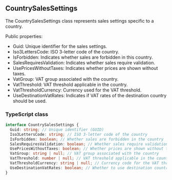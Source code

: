 ﻿## CountrySalesSettings

The CountrySalesSettings class represents sales settings specific to a country.

Public properties:
- Guid: Unique identifier for the sales settings.
- Iso3LettersCode: ISO 3-letter code of the country.
- IsForbidden: Indicates whether sales are forbidden in this country.
- SalesRequiresValidation: Indicates whether sales require validation.
- UsePricesWithoutTaxes: Indicates whether prices are shown without taxes.
- VatGroup: VAT group associated with the country.
- VatThreshold: VAT threshold applicable in the country.
- VatThresholdCurrency: Currency used for the VAT threshold.
- UseDestinationVatRates: Indicates if VAT rates of the destination country should be used.

### TypeScript class
```typescript
interface CountrySalesSettings {
  Guid: string; // Unique identifier (GUID)
  Iso3LettersCode: string; // ISO 3-letter code of the country
  IsForbidden: boolean; // Whether sales are forbidden in the country
  SalesRequiresValidation: boolean; // Whether sales require validation
  UsePricesWithoutTaxes: boolean; // Whether prices are shown without taxes
  VatGroup: string | null; // VAT group associated with the country
  VatThreshold: number | null; // VAT threshold applicable in the country
  VatThresholdCurrency: string | null; // Currency code for the VAT threshold
  UseDestinationVatRates: boolean; // Whether to use destination country's VAT rates
}
```